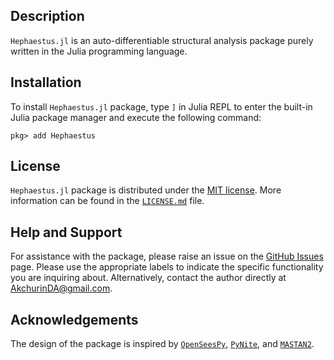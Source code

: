 ## Description

`Hephaestus.jl` is an auto-differentiable structural analysis package purely written in the Julia programming language.

## Installation

To install `Hephaestus.jl` package, type `]` in Julia REPL to enter the built-in Julia package manager and execute the following command:

```
pkg> add Hephaestus
```

## License

`Hephaestus.jl` package is distributed under the [MIT license](https://en.wikipedia.org/wiki/MIT_License). More information can be found in the [`LICENSE.md`](https://github.com/AkchurinDA/Hephaestus.jl/blob/main/LICENSE.md) file.

## Help and Support

For assistance with the package, please raise an issue on the [GitHub Issues](https://github.com/AkchurinDA/Hephaestus.jl/issues) page. Please use the appropriate labels to indicate the specific functionality you are inquiring about. Alternatively, contact the author directly at [AkchurinDA@gmail.com](mailto:AkchurinDA@gmail.com?subject=Hephaestus.jl).

## Acknowledgements

The design of the package is inspired by [`OpenSeesPy`](https://github.com/zhuminjie/OpenSeesPy), [`PyNite`](https://github.com/JWock82/Pynite), and [`MASTAN2`](https://www.mastan2.com).